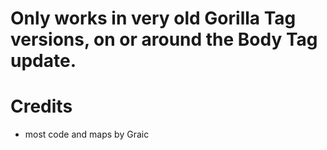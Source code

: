 # Only works in very old Gorilla Tag versions, on or around the Body Tag update.


# Credits
- most code and maps by Graic
